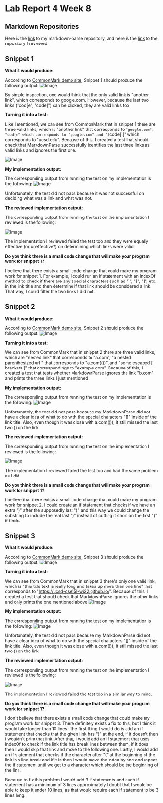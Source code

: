 # **Lab Report 4 Week 8**

## Markdown Repositories 
Here is the [link](https://github.com/gdltorre/markdown-parse) to my markdown-parse repository, and 
here is the [link](https://github.com/w2llS/markdown-parse) to the repository I reviewed


## Snippet 1
**What it would produce:**

According to [CommonMark demo site](https://spec.commonmark.org/dingus/), Snippet 1 should produce the following output:
![Image](SS3.PNG)

By simple inspection, one would think that the only valid link is "another link", which corresponds to google.com. However, because the last two links ("cod[e", "code]") can be clicked, they are valid links too 

**Turning it into a test:**

Like I mentioned, we can see from CommonMark that in snippet 1 there are three valid links, which is "another link" that corresponds to "`google.com", "cod[e" which corresponds to "google.com" and "[`code]`]" which corresponds to "ucsd.edu". Because of this, I created a test that should check that MarkdownParse successfully identifies the last three links as valid links and ignores the first one.

![Image](SS2.PNG)

**My implementation output:**

The corresponding output from running the test on my implementation is the following:
![Image](SS4.PNG)

Unfortunately, the test did not pass because it was not successful on deciding what was a link and what was not.

**The reviewed implementation output:**

The corresponding output from running the test on the implementation I reviewed is the following:

![Image](SS5.PNG)

The implementation I reviewed failed the test too and they were equally effective (or uneffective?) on determining which links were valid

**Do you think there is a small code change that will make your program work for snippet 1?**

I believe that there exists a small code change that could make my program work for snippet 1. For example, I could run an if statement with an indexOf method to check if there are any special characters such as "`", "[", "]", etc. in the link title and then determine if that link should be considered a link. That way, I could filter the two links I did not.

## Snippet 2
**What it would produce:**

According to [CommonMark demo site](https://spec.commonmark.org/dingus/), Snippet 2 should produce the following output:
![Image](SS6.PNG)

**Turning it into a test:**

We can see from CommonMark that in snippet 2 there are three valid links, which are "nested link" that corresponds to "a.com", "a nested parenthesized url " that corresponds to "a.com(())", and "some escaped [ brackets ]" that correspondings to "example.com". Because of this, I created a test that tests whether MarkdownParse ignores the link "b.com" and prints the three links I just mentioned

**My implementation output:**

The corresponding output from running the test on my implementation is the following:
![Image](SS7.PNG)

Unfortunately, the test did not pass because my MarkdownParse did not have a clear idea of what to do with the special characters "[]" inside of the link title. Also, even though it was close with a.com(()), it still missed the last two )) on the link

**The reviewed implementation output:**

The corresponding output from running the test on the implementation I reviewed is the following:

![Image](SS8.PNG)

The implementation I reviewed failed the test too and had the same problem as I did

**Do you think there is a small code change that will make your program work for snippet 1?**

I believe that there exists a small code change that could make my program work for snippet 2. I could create an if statement that checks if we have an extra ")" after the supposedly last ")" and this way we could change the substring to include the real last ")" instead of cutting it short on the first ")" if finds.

## Snippet 3
**What it would produce:**

According to [CommonMark demo site](https://spec.commonmark.org/dingus/), Snippet 3 should produce the following output:
![Image](SS1.PNG)

**Turning it into a test:**

We can see from CommonMark that in snippet 3 there's only one valid link, which is "this title text is really long and takes up more than one line" that corresponds to "https://ucsd-cse15l-wi22.github.io/". Because of this, I created a test that should check that MarkdownParse ignores the other links and only prints the one mentioned above
![Image](SS9.PNG)

**My implementation output:**

The corresponding output from running the test on my implementation is the following:
![Image](SS10.PNG)

Unfortunately, the test did not pass because my MarkdownParse did not have a clear idea of what to do with the special characters "[]" inside of the link title. Also, even though it was close with a.com(()), it still missed the last two )) on the link

**The reviewed implementation output:**

The corresponding output from running the test on the implementation I reviewed is the following:

![Image](SS11.PNG)

The implementation I reviewed failed the test too in a similar way to mine.

**Do you think there is a small code change that will make your program work for snippet 1?**

I don't believe that there exists a small code change that could make my program work for snippet 3. There definitely exists a fix to this, but I think it would take longer than 10 lines. The first thing I would do is add an if statement that checks that the given link has ")" at the end, if it doesn't then I wouldn't print that link. After that, I would add an if statement that uses indexOf to check if the link title has break lines between them, if it does then I would skip that link and move to the following one. Lastly, I would add an if statement that checks if the character after "(" at the beginning of the link is a line break and if it is then I would move the index by one and repeat the if statement until we get to a character which should be the beginning of the link.

Because to fix this problem I would add 3 if statements and each if statement has a minimum of 3 lines approximately I doubt that I would be able to keep it under 10 lines, as that would require each if statement to be 3 lines long.